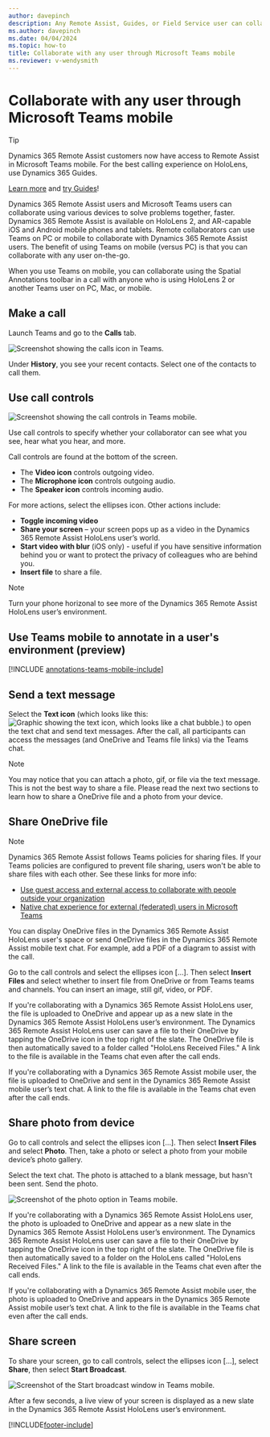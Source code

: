 ```yaml
---
author: davepinch
description: Any Remote Assist, Guides, or Field Service user can collaborate with other users through the Microsoft Teams mobile app.
ms.author: davepinch
ms.date: 04/04/2024
ms.topic: how-to
title: Collaborate with any user through Microsoft Teams mobile
ms.reviewer: v-wendysmith
---
```


# Collaborate with any user through Microsoft Teams mobile

> [!TIP]
> Dynamics 365 Remote Assist customers now have access to Remote Assist in Microsoft Teams mobile. For the best calling experience on HoloLens, use Dynamics 365 Guides.
>
> [Learn more](https://go.microsoft.com/fwlink/?linkid=2227374) and [try Guides](https://go.microsoft.com/fwlink/?linkid=2227510)!

Dynamics 365 Remote Assist users and Microsoft Teams users can collaborate using various devices to solve problems together, faster. Dynamics 365 Remote Assist is available on HoloLens 2, and AR-capable iOS and Android mobile phones and tablets. Remote collaborators can use Teams on PC or mobile to collaborate with Dynamics 365 Remote Assist users. The benefit of using Teams on mobile (versus PC) is that you can collaborate with any user on-the-go.

When you use Teams on mobile, you can collaborate using the Spatial Annotations toolbar in a call with anyone who is using HoloLens 2 or another Teams user on PC, Mac, or mobile.

## Make a call

Launch Teams and go to the **Calls** tab.

  ![Screenshot showing the calls icon in Teams.](media/TeamsMobile_Call.png)

Under **History**, you see your recent contacts. Select one of the contacts to call them.

## Use call controls

![Screenshot showing the call controls in Teams mobile.](media/TeamsMobile_CallControl.png "Call control")

Use call controls to specify whether your collaborator can see what you see, hear what you hear, and more.

Call controls are found at the bottom of the screen.
- The **Video icon** controls outgoing video.
- The **Microphone icon** controls outgoing audio.
- The **Speaker icon** controls incoming audio.

For more actions, select the ellipses icon. Other actions include:
-	**Toggle incoming video**
-	**Share your screen** – your screen pops up as a video in the Dynamics 365 Remote Assist HoloLens user’s world.
-	**Start video with blur** (iOS only) - useful if you have sensitive information behind you or want to protect the privacy of colleagues who are behind you.
- **Insert file** to share a file.

> [!NOTE]
> Turn your phone horizonal to see more of the Dynamics 365 Remote Assist HoloLens user’s environment.

## Use Teams mobile to annotate in a user's environment (preview)

[!INCLUDE [annotations-teams-mobile-include](../includes/annotations-teams-mobile.md)]

<!--- This topic in RA and Field Serive. Field Service topic is annotations-teams-mobile.md --->

## Send a text message

Select the **Text icon** (which looks like this: ![Graphic showing the text icon, which looks like a chat bubble.](media/TeamsMobile_Text.png)) to open the text chat and send text messages. After the call, all participants can access the messages (and OneDrive and Teams file links) via the Teams chat. 

> [!NOTE]
> You may notice that you can attach a photo, gif, or file via the text message. This is not the best way to share a file. Please read the next two sections to learn how to share a OneDrive file and a photo from your device.

## Share OneDrive file

> [!NOTE]
> Dynamics 365 Remote Assist follows Teams policies for sharing files. If your Teams policies are configured to prevent file sharing, users won't be able to share files with each other. See these links for more info:
> - [Use guest access and external access to collaborate with people outside your organization](/microsoftteams/communicate-with-users-from-other-organizations#compare-external-and-guest-access)
> - [Native chat experience for external (federated) users in Microsoft Teams](/microsoftteams/native-chat-for-external-users)

You can display OneDrive files in the Dynamics 365 Remote Assist HoloLens user's space or send OneDrive files in the Dynamics 365 Remote Assist mobile text chat. For example, add a PDF of a diagram to assist with the call.

Go to the call controls and select the ellipses icon [...]. Then select **Insert Files** and select whether to insert file from OneDrive or from Teams teams and channels. You can insert an image, still gif, video, or PDF.

If you're collaborating with a Dynamics 365 Remote Assist HoloLens user, the file is uploaded to OneDrive and appear up as a new slate in the Dynamics 365 Remote Assist HoloLens user’s environment. The Dynamics 365 Remote Assist HoloLens user can save a file to their OneDrive by tapping the OneDrive icon in the top right of the slate. The OneDrive file is then automatically saved to a folder called "HoloLens Received Files." A link to the file is available in the Teams chat even after the call ends.

If you're collaborating with a Dynamics 365 Remote Assist mobile user, the file is uploaded to OneDrive and sent in the Dynamics 365 Remote Assist mobile user’s text chat. A link to the file is available in the Teams chat even after the call ends.

## Share photo from device

Go to call controls and select the ellipses icon […]. Then select **Insert Files** and select **Photo**. Then, take a photo or select a photo from your mobile device’s photo gallery.

Select the text chat. The photo is attached to a blank message, but hasn't been sent. Send the photo.

![Screenshot of the photo option in Teams mobile.](media/TeamsMobile_SharePhoto.png "SharePhoto")

If you're collaborating with a Dynamics 365 Remote Assist HoloLens user, the photo is uploaded to OneDrive and appear as a new slate in the Dynamics 365 Remote Assist HoloLens user’s environment. The Dynamics 365 Remote Assist HoloLens user can save a file to their OneDrive by tapping the OneDrive icon in the top right of the slate. The OneDrive file is then automatically saved to a folder on the HoloLens called "HoloLens Received Files." A link to the file is available in the Teams chat even after the call ends.

If you're collaborating with a Dynamics 365 Remote Assist mobile user, the photo is uploaded to OneDrive and appears in the Dynamics 365 Remote Assist mobile user’s text chat. A link to the file is available in the Teams chat even after the call ends.

## Share screen

To share your screen, go to call controls, select the ellipses icon […], select **Share**, then select **Start Broadcast**.

![Screenshot of the Start broadcast window in Teams mobile.](media/TeamsMobile_ScreenBroadcast.png "ScreenBroadcast")

After a few seconds, a live view of your screen is displayed as a new slate in the Dynamics 365 Remote Assist HoloLens user’s environment. 


[!INCLUDE[footer-include](../includes/footer-banner.md)]
